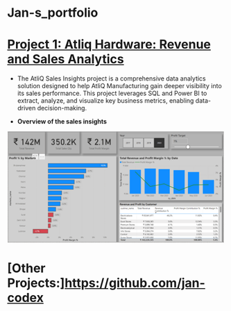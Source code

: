 # Jan-s_portfolio
# [Project 1: Atliq Hardware: Revenue and Sales Analytics](https://github.com/jan-codex/Revenue-Insights-using-Power-BI-and-SQL)
* The AtliQ Sales Insights project is a comprehensive data analytics solution designed to help AtliQ Manufacturing gain deeper visibility into its sales performance. This project leverages SQL and Power BI to extract, analyze, and visualize key business metrics, enabling data-driven decision-making.

* <p><strong>Overview of the sales insights</strong></p>
<img src="https://raw.githubusercontent.com/jan-codex/Jan-s_portfolio/main/images/Screenshot%202025-02-18%20135624.png" alt="Overview of the sales insights" width="500"/>

# [Other Projects:]https://github.com/jan-codex
